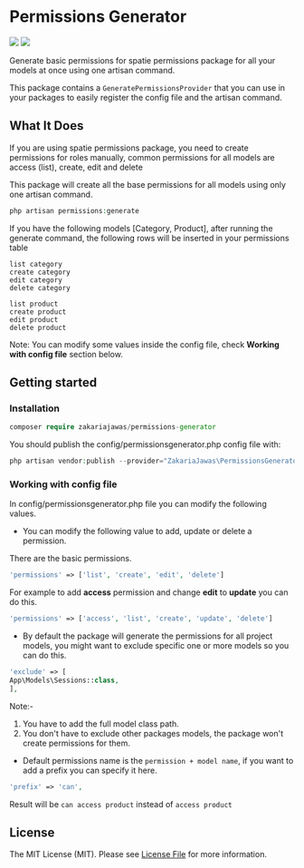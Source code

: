 # Permissions Generator
<img src="https://img.shields.io/packagist/v/zakariajawas/permissions-generator.svg?style=flat-square" /> <img src="https://camo.githubusercontent.com/c0e68a5e33b5acc6165a845d9448c0094c3ce70eb393f365f1e3a3adb06672d5/68747470733a2f2f696d672e736869656c64732e696f2f7061636b61676973742f7068702d762f6e65757230746f78696e652f706f636b2e7376673f6c6f676f3d706870266c6f676f436f6c6f723d7768697465267374796c653d666c61742d737175617265" /> 

Generate basic permissions for spatie permissions package for all your models at once using one artisan command.

This package contains a `GeneratePermissionsProvider` that you can use in your packages to easily register the config file and the artisan command.

## What It Does
If you are using spatie permissions package, you need to create permissions for roles manually, common permissions for all models are access (list), create, edit and delete

This package will create all the base permissions for all models using only one artisan command.

```php
php artisan permissions:generate
```

If you have the following models [Category, Product], after running the generate command, the following rows will be inserted in your permissions table
```
list category
create category
edit category
delete category

list product
create product
edit product
delete product
```
Note: You can modify some values inside the config file, check **Working with config file** section below.

## Getting started
### Installation
```php
composer require zakariajawas/permissions-generator
```

You should publish the config/permissionsgenerator.php config file with:

```php
php artisan vendor:publish --provider="ZakariaJawas\PermissionsGenerator\GeneratePermissionsProvider"
```

### Working with config file
In config/permissionsgenerator.php file you can modify the following values.

- You can modify the following value to add, update or delete a permission.
 
 There are the basic permissions.
```php
'permissions' => ['list', 'create', 'edit', 'delete']
```
For example to add **access** permission and change **edit** to **update** you can do this.
```php
'permissions' => ['access', 'list', 'create', 'update', 'delete']
```

- By default the package will generate the permissions for all project models, you might want to exclude specific one or more models so you can do this.
```php
'exclude' => [
App\Models\Sessions::class,
],
```
Note:-

1) You have to add the full model class path.
2) You don't have to exclude other packages models, the package won't create permissions for them.

- Default permissions name is the `permission + model name`, if you want to add a prefix you can specify it here.
```php
'prefix' => 'can',
```
Result will be `can access product` instead of `access product`


## License

The MIT License (MIT). Please see [License File](LICENSE.md) for more information.
